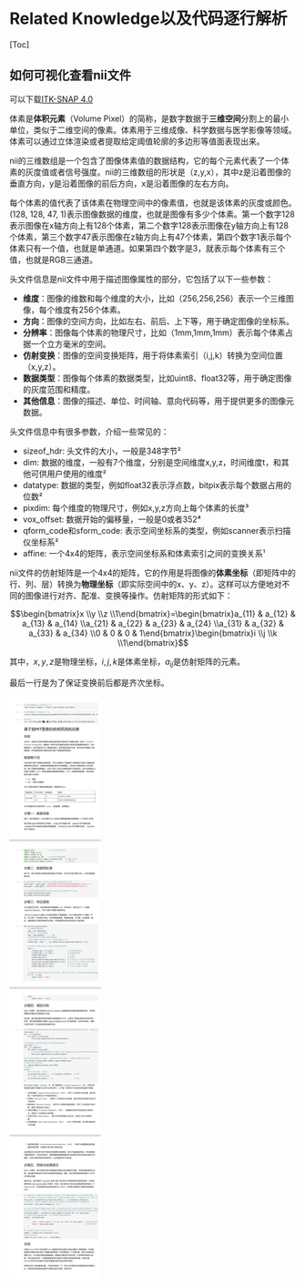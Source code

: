 # Related Knowledge以及代码逐行解析
[Toc]
## 如何可视化查看nii文件
可以下载[ITK-SNAP 4.0](http://www.itksnap.org/pmwiki/pmwiki.php?n=Downloads.SNAP4)

体素是**体积元素**（Volume Pixel）的简称，是数字数据于**三维空间**分割上的最小单位，类似于二维空间的像素。体素用于三维成像、科学数据与医学影像等领域。体素可以通过立体渲染或者提取给定阈值轮廓的多边形等值面表现出来。

nii的三维数组是一个包含了图像体素值的数据结构，它的每个元素代表了一个体素的灰度值或者信号强度。nii的三维数组的形状是（z,y,x），其中z是沿着图像的垂直方向，y是沿着图像的前后方向，x是沿着图像的左右方向。

每个体素的值代表了该体素在物理空间中的像素值，也就是该体素的灰度或颜色。(128, 128, 47, 1)表示图像数据的维度，也就是图像有多少个体素。第一个数字128表示图像在x轴方向上有128个体素，第二个数字128表示图像在y轴方向上有128个体素，第三个数字47表示图像在z轴方向上有47个体素，第四个数字1表示每个体素只有一个值，也就是单通道。如果第四个数字是3，就表示每个体素有三个值，也就是RGB三通道。

头文件信息是nii文件中用于描述图像属性的部分，它包括了以下一些参数：

- **维度**：图像的维数和每个维度的大小，比如（256,256,256）表示一个三维图像，每个维度有256个体素。
- **方向**：图像的空间方向，比如左右、前后、上下等，用于确定图像的坐标系。
- **分辨率**：图像每个体素的物理尺寸，比如（1mm,1mm,1mm）表示每个体素占据一个立方毫米的空间。
- **仿射变换**：图像的空间变换矩阵，用于将体素索引（i,j,k）转换为空间位置（x,y,z）。
- **数据类型**：图像每个体素的数据类型，比如uint8、float32等，用于确定图像的灰度范围和精度。
- **其他信息**：图像的描述、单位、时间轴、意向代码等，用于提供更多的图像元数据。

头文件信息中有很多参数，介绍一些常见的：

- sizeof_hdr: 头文件的大小，一般是348字节²
- dim: 数据的维度，一般有7个维度，分别是空间维度x,y,z，时间维度t，和其他可供用户使用的维度²
- datatype: 数据的类型，例如float32表示浮点数，bitpix表示每个数据占用的位数²
- pixdim: 每个维度的物理尺寸，例如x,y,z方向上每个体素的长度³
- vox_offset: 数据开始的偏移量，一般是0或者352⁴
- qform_code和sform_code: 表示空间坐标系的类型，例如scanner表示扫描仪坐标系²
- affine: 一个4x4的矩阵，表示空间坐标系和体素索引之间的变换关系¹


nii文件的仿射矩阵是一个4x4的矩阵，它的作用是将图像的**体素坐标**（即矩阵中的行、列、层）转换为**物理坐标**（即实际空间中的x、y、z）。这样可以方便地对不同的图像进行对齐、配准、变换等操作。仿射矩阵的形式如下：


$$\begin{bmatrix}x \\y \\z \\1\end{bmatrix}=\begin{bmatrix}a_{11} & a_{12} & a_{13} & a_{14} \\a_{21} & a_{22} & a_{23} & a_{24} \\a_{31} & a_{32} & a_{33} & a_{34} \\0 & 0 & 0 & 1\end{bmatrix}\begin{bmatrix}i \\j \\k \\1\end{bmatrix}$$

其中，$x,y,z$是物理坐标，$i,j,k$是体素坐标，$a_{ij}$是仿射矩阵的元素。

最后一行是为了保证变换前后都是齐次坐标。

![Alt text](image-1.png)
